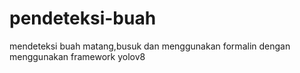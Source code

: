 # pendeteksi-buah
mendeteksi buah matang,busuk dan menggunakan formalin dengan menggunakan framework yolov8
